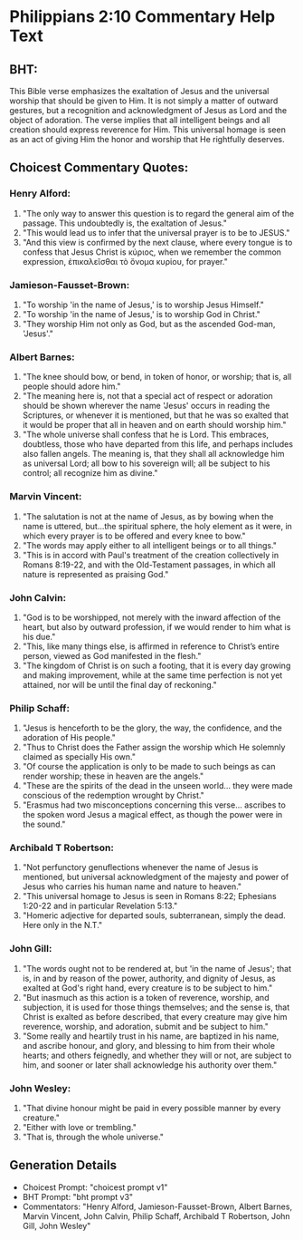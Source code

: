 # Philippians 2:10 Commentary Help Text

## BHT:
This Bible verse emphasizes the exaltation of Jesus and the universal worship that should be given to Him. It is not simply a matter of outward gestures, but a recognition and acknowledgment of Jesus as Lord and the object of adoration. The verse implies that all intelligent beings and all creation should express reverence for Him. This universal homage is seen as an act of giving Him the honor and worship that He rightfully deserves.

## Choicest Commentary Quotes:
### Henry Alford:
1. "The only way to answer this question is to regard the general aim of the passage. This undoubtedly is, the exaltation of Jesus."
2. "This would lead us to infer that the universal prayer is to be to JESUS."
3. "And this view is confirmed by the next clause, where every tongue is to confess that Jesus Christ is κύριος, when we remember the common expression, ἐπικαλεῖσθαι τὸ ὄνομα κυρίου, for prayer."

### Jamieson-Fausset-Brown:
1. "To worship 'in the name of Jesus,' is to worship Jesus Himself."
2. "To worship 'in the name of Jesus,' is to worship God in Christ."
3. "They worship Him not only as God, but as the ascended God-man, 'Jesus'."

### Albert Barnes:
1. "The knee should bow, or bend, in token of honor, or worship; that is, all people should adore him."
2. "The meaning here is, not that a special act of respect or adoration should be shown wherever the name 'Jesus' occurs in reading the Scriptures, or whenever it is mentioned, but that he was so exalted that it would be proper that all in heaven and on earth should worship him."
3. "The whole universe shall confess that he is Lord. This embraces, doubtless, those who have departed from this life, and perhaps includes also fallen angels. The meaning is, that they shall all acknowledge him as universal Lord; all bow to his sovereign will; all be subject to his control; all recognize him as divine."

### Marvin Vincent:
1. "The salutation is not at the name of Jesus, as by bowing when the name is uttered, but...the spiritual sphere, the holy element as it were, in which every prayer is to be offered and every knee to bow."
2. "The words may apply either to all intelligent beings or to all things."
3. "This is in accord with Paul's treatment of the creation collectively in Romans 8:19-22, and with the Old-Testament passages, in which all nature is represented as praising God."

### John Calvin:
1. "God is to be worshipped, not merely with the inward affection of the heart, but also by outward profession, if we would render to him what is his due."
2. "This, like many things else, is affirmed in reference to Christ’s entire person, viewed as God manifested in the flesh."
3. "The kingdom of Christ is on such a footing, that it is every day growing and making improvement, while at the same time perfection is not yet attained, nor will be until the final day of reckoning."

### Philip Schaff:
1. "Jesus is henceforth to be the glory, the way, the confidence, and the adoration of His people."
2. "Thus to Christ does the Father assign the worship which He solemnly claimed as specially His own."
3. "Of course the application is only to be made to such beings as can render worship; these in heaven are the angels."
4. "These are the spirits of the dead in the unseen world... they were made conscious of the redemption wrought by Christ."
5. "Erasmus had two misconceptions concerning this verse... ascribes to the spoken word Jesus a magical effect, as though the power were in the sound."

### Archibald T Robertson:
1. "Not perfunctory genuflections whenever the name of Jesus is mentioned, but universal acknowledgment of the majesty and power of Jesus who carries his human name and nature to heaven."
2. "This universal homage to Jesus is seen in Romans 8:22; Ephesians 1:20-22 and in particular Revelation 5:13."
3. "Homeric adjective for departed souls, subterranean, simply the dead. Here only in the N.T."

### John Gill:
1. "The words ought not to be rendered at, but 'in the name of Jesus'; that is, in and by reason of the power, authority, and dignity of Jesus, as exalted at God's right hand, every creature is to be subject to him."
2. "But inasmuch as this action is a token of reverence, worship, and subjection, it is used for those things themselves; and the sense is, that Christ is exalted as before described, that every creature may give him reverence, worship, and adoration, submit and be subject to him."
3. "Some really and heartily trust in his name, are baptized in his name, and ascribe honour, and glory, and blessing to him from their whole hearts; and others feignedly, and whether they will or not, are subject to him, and sooner or later shall acknowledge his authority over them."

### John Wesley:
1. "That divine honour might be paid in every possible manner by every creature."
2. "Either with love or trembling."
3. "That is, through the whole universe."


## Generation Details
- Choicest Prompt: "choicest prompt v1"
- BHT Prompt: "bht prompt v3"
- Commentators: "Henry Alford, Jamieson-Fausset-Brown, Albert Barnes, Marvin Vincent, John Calvin, Philip Schaff, Archibald T Robertson, John Gill, John Wesley"
